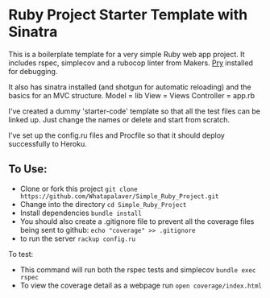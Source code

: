 Ruby Project Starter Template with Sinatra
====

This is a boilerplate template for a very simple Ruby web app project. It includes rspec, simplecov and a rubocop linter from Makers. [Pry](https://github.com/pry/pry) installed for debugging.

It also has sinatra installed (and shotgun for automatic reloading) and the basics for an MVC structure.
Model = lib
View = Views
Controller = app.rb

I've created a dummy 'starter-code' template so that all the test files can be linked up. Just change the names or delete and start from scratch.

I've set up the config.ru files and Procfile so that it should deploy successfully to Heroku.

To Use:
---

- Clone or fork this project `git clone https://github.com/Whatapalaver/Simple_Ruby_Project.git`
- Change into the directory `cd Simple_Ruby_Project`
- Install dependencies `bundle install`
- You should also create a .gitignore file to prevent all the coverage files being sent to github: `echo "coverage" >> .gitignore`  
- to run the server `rackup config.ru`

To test:

- This command will run both the rspec tests and simplecov `bundle exec rspec`
- To view the coverage detail as a webpage run `open coverage/index.html`
